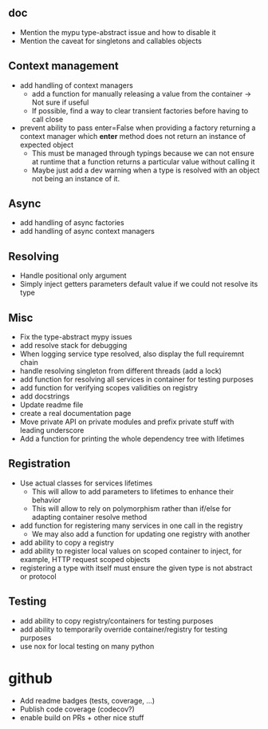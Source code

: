 ## doc

- Mention the mypu type-abstract issue and how to disable it
- Mention the caveat for singletons and callables objects

## Context management

- add handling of context managers
  - add a function for manually releasing a value from the container -> Not sure if useful
  - If possible, find a way to clear transient factories before having to call close
- prevent ability to pass enter=False when providing a factory returning a context manager which **enter** method does not return an instance of expected object
  - This must be managed through typings because we can not ensure at runtime that a function returns a particular value without calling it
  - Maybe just add a dev warning when a type is resolved with an object not being an instance of it.

## Async

- add handling of async factories
- add handling of async context managers

## Resolving

- Handle positional only argument
- Simply inject getters parameters default value if we could not resolve its type

## Misc

- Fix the type-abstract mypy issues
- add resolve stack for debugging
- When logging service type resolved, also display the full requiremnt chain
- handle resolving singleton from different threads (add a lock)
- add function for resolving all services in container for testing purposes
- add function for verifying scopes validities on registry
- add docstrings
- Update readme file
- create a real documentation page
- Move private API on private modules and prefix private stuff with leading underscore
- Add a function for printing the whole dependency tree with lifetimes

## Registration

- Use actual classes for services lifetimes
  - This will allow to add parameters to lifetimes to enhance their behavior
  - This will allow to rely on polymorphism rather than if/else for adapting container resolve method
- add function for registering many services in one call in the registry
  - We may also add a function for updating one registry with another
- add ability to copy a registry
- add ability to register local values on scoped container to inject, for example, HTTP request scoped objects
- registering a type with itself must ensure the given type is not abstract or protocol

## Testing

- add ability to copy registry/containers for testing purposes
- add ability to temporarily override container/registry for testing purposes
- use nox for local testing on many python

# github

- Add readme badges (tests, coverage, ...)
- Publish code coverage (codecov?)
- enable build on PRs + other nice stuff

